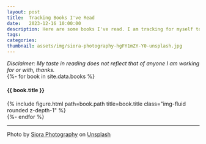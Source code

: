 ```yaml
---
layout: post
title:  Tracking Books I've Read
date:   2023-12-16 10:00:00
description: Here are some books I've read. I am tracking for myself to see what I read over time and I want to publicly review the notes I get from a book. This is my way of taking good notes, then creating a plan to act which is how to incorporate into life. 
tags: 
categories: 
thumbnail: assets/img/siora-photography-hgFY1mZY-Y0-unsplash.jpg
---
```


<i>
    Disclaimer: My taste in reading does not reflect that of anyone I am working for or with, thanks. 
</i>

<div class="container">
    <div class="row">
    {%- for book in site.data.books %}
        <div class="col-md-4">
            <h4>{{ book.title }}</h4>
            {% include figure.html path=book.path title=book.title class="img-fluid rounded z-depth-1" %}
        </div>
    {%- endfor %}
    </div>
</div>
<!-- TODO: include year, maybe sort -->

<hr>

Photo by <a href="https://unsplash.com/@siora18?utm_content=creditCopyText&utm_medium=referral&utm_source=unsplash">Siora Photography</a> on <a href="https://unsplash.com/photos/woman-covering-her-face-with-white-book-hgFY1mZY-Y0?utm_content=creditCopyText&utm_medium=referral&utm_source=unsplash">Unsplash</a>
  
